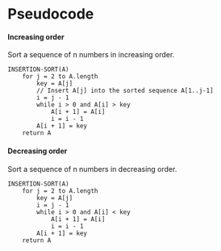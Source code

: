 # Pseudocode

#### Increasing order

Sort a sequence of n numbers in increasing order.

```
INSERTION-SORT(A)
    for j = 2 to A.length
        key = A[j]
        // Insert A[j] into the sorted sequence A[1..j-1]
        i = j - 1
        while i > 0 and A[i] > key
            A[i + 1] = A[i]
            i = i - 1
        A[i + 1] = key
    return A
```

#### Decreasing order

Sort a sequence of n numbers in decreasing order.

```
INSERTION-SORT(A)
    for j = 2 to A.length
        key = A[j]
        i = j - 1
        while i > 0 and A[i] < key
            A[i + 1] = A[i]
            i = i - 1
        A[i + 1] = key
    return A
```
